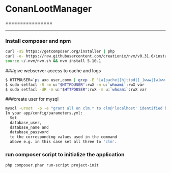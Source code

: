 #  ConanLootManager
================

--------------
### Install composer and npm
```bash
curl -sS https://getcomposer.org/installer | php
curl -o- https://raw.githubusercontent.com/creationix/nvm/v0.31.0/install.sh | bash
source ~/.nvm/nvm.sh && nvm install 5.10.1
```

###give webserver access to cache and logs
```bash
$ HTTPDUSER=`ps axo user,comm | grep -E '[a]pache|[h]ttpd|[_]www|[w]ww-data|[n]ginx' | grep -v root | head -1 | cut -d\  -f1`
$ sudo setfacl -R -m u:"$HTTPDUSER":rwX -m u:`whoami`:rwX var
$ sudo setfacl -dR -m u:"$HTTPDUSER":rwX -m u:`whoami`:rwX var
```

###create user for mysql
```bash
mysql -uroot  -p -e "grant all on clm.* to clm@'localhost' identified by 'clm';flush privileges;"
In your app/config/parameters.yml:
  Set 
  database_user,
  database_name and 
  database_password
  to the corresponding values used in the command
  above e.g. in this case set all three to 'clm'.
```

### run composer script to initialize the application
```bash
php composer.phar run-script project-init
```
